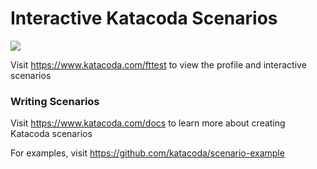 # Interactive Katacoda Scenarios

[![](http://shields.katacoda.com/katacoda/fttest/count.svg)](https://www.katacoda.com/fttest "Get your profile on Katacoda.com")

Visit https://www.katacoda.com/fttest to view the profile and interactive scenarios

### Writing Scenarios
Visit https://www.katacoda.com/docs to learn more about creating Katacoda scenarios

For examples, visit https://github.com/katacoda/scenario-example
